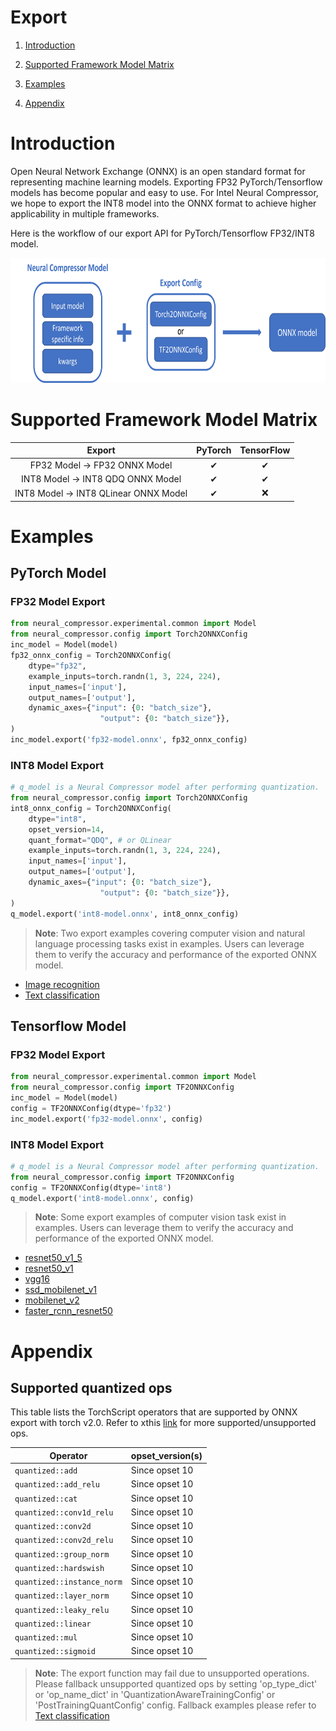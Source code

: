 Export
=====

1. [Introduction](#introduction)

2. [Supported Framework Model Matrix](#supported-framework-model-matrix)

3. [Examples](#examples)

4. [Appendix](#appendix)

# Introduction
Open Neural Network Exchange (ONNX) is an open standard format for representing machine learning models. Exporting FP32 PyTorch/Tensorflow models has become popular and easy to use. For Intel Neural Compressor, we hope to export the INT8 model into the ONNX format to achieve higher applicability in multiple frameworks.

Here is the workflow of our export API for PyTorch/Tensorflow FP32/INT8 model.
<a target="_blank" href="./imgs/export.png" text-align:center>
    <center> 
        <img src="./imgs/export.png" alt="Architecture" width=650 height=200> 
    </center>
</a>

# Supported Framework Model Matrix

| Export | PyTorch | TensorFlow |
| :---: | :---: |:----------:|
| FP32 Model -> FP32 ONNX Model | &#10004; |  &#10004;  |
| INT8 Model -> INT8 QDQ ONNX Model | &#10004; |  &#10004;  |
| INT8 Model -> INT8 QLinear ONNX Model | &#10004; | :x: |

# Examples

## PyTorch Model

### FP32 Model Export

```python
from neural_compressor.experimental.common import Model
from neural_compressor.config import Torch2ONNXConfig
inc_model = Model(model)
fp32_onnx_config = Torch2ONNXConfig(
    dtype="fp32",
    example_inputs=torch.randn(1, 3, 224, 224),
    input_names=['input'],
    output_names=['output'],
    dynamic_axes={"input": {0: "batch_size"},
                    "output": {0: "batch_size"}},
)
inc_model.export('fp32-model.onnx', fp32_onnx_config)
```

### INT8 Model Export

```python
# q_model is a Neural Compressor model after performing quantization.
from neural_compressor.config import Torch2ONNXConfig
int8_onnx_config = Torch2ONNXConfig(
    dtype="int8",
    opset_version=14,
    quant_format="QDQ", # or QLinear
    example_inputs=torch.randn(1, 3, 224, 224),
    input_names=['input'],
    output_names=['output'],
    dynamic_axes={"input": {0: "batch_size"},
                    "output": {0: "batch_size"}},
)
q_model.export('int8-model.onnx', int8_onnx_config)
```
> **Note**: Two export examples covering computer vision and natural language processing tasks exist in examples. Users can leverage them to verify the accuracy and performance of the exported ONNX model.
 - [Image recognition](/examples/pytorch/image_recognition/torchvision_models/export/fx/)
 - [Text classification](/examples/pytorch/nlp/huggingface_models/text-classification/export/fx/)

## Tensorflow Model

### FP32 Model Export

```python
from neural_compressor.experimental.common import Model
from neural_compressor.config import TF2ONNXConfig
inc_model = Model(model)
config = TF2ONNXConfig(dtype='fp32')
inc_model.export('fp32-model.onnx', config)
```

### INT8 Model Export

```python
# q_model is a Neural Compressor model after performing quantization.
from neural_compressor.config import TF2ONNXConfig
config = TF2ONNXConfig(dtype='int8')
q_model.export('int8-model.onnx', config)
```

> **Note**: Some export examples of computer vision task exist in examples. Users can leverage them to verify the accuracy and performance of the exported ONNX model.
 - [resnet50_v1_5](/examples/tensorflow/image_recognition/tensorflow_models/resnet50_v1_5/export)
 - [resnet50_v1](/examples/tensorflow/image_recognition/tensorflow_models/resnet50_v1/export)
 - [vgg16](/examples/tensorflow/image_recognition/tensorflow_models/vgg16/export)
 - [ssd_mobilenet_v1](/examples/tensorflow/object_detection/tensorflow_models/ssd_mobilenet_v1/export)
 - [mobilenet_v2](/examples/tensorflow/image_recognition/tensorflow_models/mobilenet_v2/export)
 - [faster_rcnn_resnet50](examples/tensorflow/object_detection/tensorflow_models/faster_rcnn_resnet50/export)

# Appendix

## Supported quantized ops

This table lists the TorchScript operators that are supported by ONNX export with torch v2.0. Refer to xthis [link](https://pytorch.org/docs/stable/onnx_supported_aten_ops.html) for more supported/unsupported ops.

| Operator                     | opset_version(s) |
| ---------------------------- | ---------------- |
| ``quantized::add``           | Since opset 10   |
| ``quantized::add_relu``      | Since opset 10   |
| ``quantized::cat``           | Since opset 10   |
| ``quantized::conv1d_relu``   | Since opset 10   |
| ``quantized::conv2d``        | Since opset 10   |
| ``quantized::conv2d_relu``   | Since opset 10   |
| ``quantized::group_norm``    | Since opset 10   |
| ``quantized::hardswish``     | Since opset 10   |
| ``quantized::instance_norm`` | Since opset 10   |
| ``quantized::layer_norm``    | Since opset 10   |
| ``quantized::leaky_relu``    | Since opset 10   |
| ``quantized::linear``        | Since opset 10   |
| ``quantized::mul``           | Since opset 10   |
| ``quantized::sigmoid``       | Since opset 10   |

> **Note**: The export function may fail due to unsupported operations. Please fallback unsupported quantized ops by setting 'op_type_dict' or 'op_name_dict' in 'QuantizationAwareTrainingConfig' or 'PostTrainingQuantConfig' config. Fallback examples please refer to [Text classification](/examples/pytorch/nlp/huggingface_models/text-classification/export/fx/)


